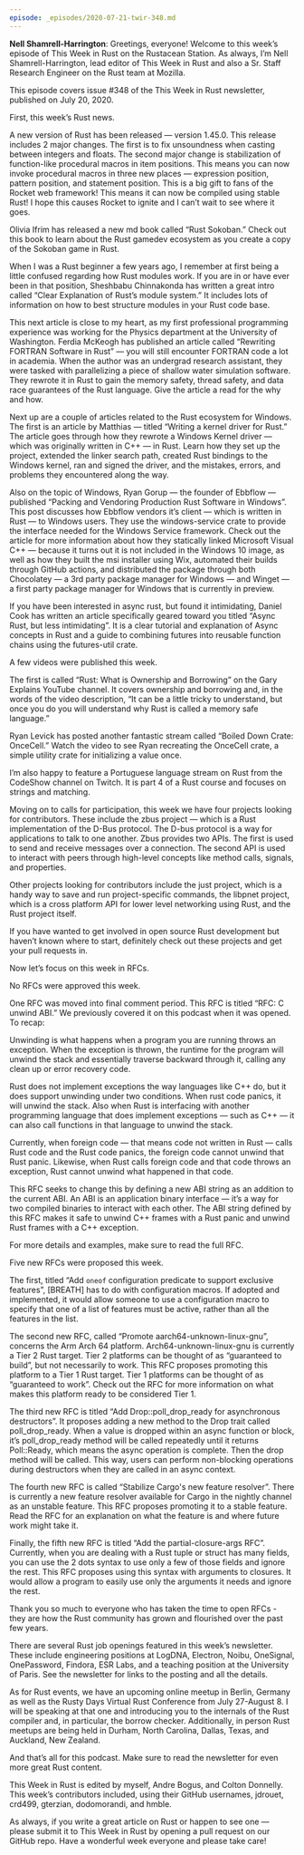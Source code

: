```yaml
---
episode: _episodes/2020-07-21-twir-348.md
---
```


__Nell Shamrell-Harrington__: Greetings, everyone! Welcome to this week’s episode of This Week in Rust on the Rustacean Station. As always, I’m Nell Shamrell-Harrington, lead editor of This Week in Rust and also a Sr. Staff Research Engineer on the Rust team at Mozilla.

This episode covers issue #348 of the This Week in Rust newsletter, published on July 20, 2020.

First, this week’s Rust news.

A new version of Rust has been released — version 1.45.0. This release includes 2 major changes. The first is to fix unsoundness when casting between integers and floats. The second major change is stabilization of function-like procedural macros in item positions. This means you can now invoke procedural macros in three new places — expression position, pattern position, and statement position. This is a big gift to fans of the Rocket web framework! This means it can now be compiled using stable Rust! I hope this causes Rocket to ignite and I can’t wait to see where it goes.

Olivia Ifrim has released a new md book called “Rust Sokoban.” Check out this book to learn about the Rust gamedev ecosystem as you create a copy of the Sokoban game in Rust.

When I was a Rust beginner a few years ago, I remember at first being a little confused regarding how Rust modules work. If you are in or have ever been in that position, Sheshbabu Chinnakonda has written a great intro called “Clear Explanation of Rust’s module system.” It includes lots of information on how to best structure modules in your Rust code base.

This next article is close to my heart, as my first professional programming experience was working for the Physics department at the University of Washington. Ferdia McKeogh has published an article called “Rewriting FORTRAN Software in Rust” — you will still encounter FORTRAN code a lot in academia. When the author was an undergrad research assistant, they were tasked with parallelizing a piece of shallow water simulation software. They rewrote it in Rust to gain the memory safety, thread safety, and data race guarantees of the Rust language. Give the article a read for the why and how.

Next up are a couple of articles related to the Rust ecosystem for Windows. The first is an article by Matthias — titled “Writing a kernel driver for Rust.” The article goes through how they rewrote a Windows Kernel driver — which was originally written in C++ — in Rust. Learn how they set up the project, extended the linker search path, created Rust bindings to the Windows kernel, ran and signed the driver, and the mistakes, errors, and problems they encountered along the way.

Also on the topic of Windows, Ryan Gorup — the founder of Ebbflow — published “Packing and Vendoring Production Rust Software in Windows”. This post discusses how Ebbflow vendors it’s client — which is written in Rust — to Windows users. They use the windows-service crate to provide the interface needed for the Windows Service framework. Check out the article for more information about how they statically linked Microsoft Visual C++ — because it turns out it is not included in the Windows 10 image, as well as how they built the msi installer using Wix, automated their builds through GitHub actions, and distributed the package through both Chocolatey — a 3rd party package manager for Windows — and Winget — a first party package manager for Windows that is currently in preview.

If you have been interested in async rust, but found it intimidating, Daniel Cook has written an article specifically geared toward you titled “Async Rust, but less intimidating”. It is a clear tutorial and explanation of Async concepts in Rust and a guide to combining futures into reusable function chains using the futures-util crate.

A few videos were published this week.

The first is called “Rust: What is Ownership and Borrowing” on the Gary Explains YouTube channel. It covers ownership and borrowing and, in the words of the video description, “It can be a little tricky to understand, but once you do you will understand why Rust is called a memory safe language.”

Ryan Levick has posted another fantastic stream called “Boiled Down Crate: OnceCell.” Watch the video to see Ryan recreating the OnceCell crate, a simple utility crate for initializing a value once.

I’m also happy to feature a Portuguese language stream on Rust from the CodeShow channel on Twitch. It is part 4 of a Rust course and focuses on strings and matching.

Moving on to calls for participation, this week we have four projects looking for contributors. These include the zbus project — which is a Rust implementation of the D-Bus protocol. The D-bus protocol is a way for applications to talk to one another. Zbus provides two APIs. The first is used to send and receive messages over a connection. The second API is used to interact with peers through high-level concepts like method calls, signals, and properties.

Other projects looking for contributors include the just project, which is a handy way to save and run project-specific commands, the libpnet project, which is a cross platform API for lower level networking using Rust, and the Rust project itself.

If you have wanted to get involved in open source Rust development but haven’t known where to start, definitely check out these projects and get your pull requests in.

Now let’s focus on this week in RFCs.

No RFCs were approved this week.

One RFC was moved into final comment period. This RFC is titled “RFC: C unwind ABI.” We previously covered it on this podcast when it was opened. To recap:

Unwinding is what happens when a program you are running throws an exception. When the exception is thrown, the runtime for the program will unwind the stack and essentially traverse backward through it, calling any clean up or error recovery code.

Rust does not implement exceptions the way languages like C++ do, but it does support unwinding under two conditions. When rust code panics, it will unwind the stack. Also when Rust is interfacing with another programming language that does implement exceptions — such as C++ — it can also call functions in that language to unwind the stack.

Currently, when foreign code — that means code not written in Rust — calls Rust code and the Rust code panics, the foreign code cannot unwind that Rust panic. Likewise, when Rust calls foreign code and that code throws an exception, Rust cannot unwind what happened in that code.

This RFC seeks to change this by defining a new ABI string as an addition to the current ABI. An ABI is an application binary interface — it’s a way for two compiled binaries to interact with each other. The ABI string defined by this RFC makes it safe to unwind C++ frames with a Rust panic and unwind Rust frames with a C++ exception.

For more details and examples, make sure to read the full RFC.

Five new RFCs were proposed this week.

The first, titled “Add `oneof` configuration predicate to support exclusive features”, [BREATH] has to do with configuration macros. If adopted and implemented, it would allow someone to use a configuration macro to specify that one of a list of features must be active, rather than all the features in the list.

The second new RFC, called “Promote aarch64-unknown-linux-gnu”, concerns the Arm Arch 64 platform. Arch64-unknown-linux-gnu is currently a Tier 2 Rust target. Tier 2 platforms can be thought of as “guaranteed to build”, but not necessarily to work. This RFC proposes promoting this platform to a Tier 1 Rust target. Tier 1 platforms can be thought of as “guaranteed to work”. Check out the RFC for  more information on what makes this platform ready to be considered Tier 1.

The third new RFC is titled “Add Drop::poll_drop_ready for asynchronous destructors”. It proposes adding a new method to the Drop trait called poll_drop_ready. When a value is dropped within an async function or block, it’s poll_drop_ready method will be called repeatedly until it returns Poll::Ready, which means the async operation is complete. Then the drop method will be called. This way, users can perform non-blocking operations during destructors when they are called in an async context.

The fourth new RFC is called “Stabilize Cargo's new feature resolver”. There is currently a new feature resolver available for Cargo in the nightly channel as an unstable feature. This RFC proposes promoting it to a stable feature. Read the RFC for an explanation on what the feature is and where future work might take it.

Finally, the fifth new RFC is titled “Add the partial-closure-args RFC”. Currently, when you are dealing with a Rust tuple or struct has many fields, you can use the 2 dots syntax to use only a few of those fields and ignore the rest. This RFC proposes using this syntax with arguments to closures. It would allow a program to easily use only the arguments it needs and ignore the rest.

Thank you so much to everyone who has taken the time to open RFCs - they are how the Rust community has grown and flourished over the past few years.

There are several Rust job openings featured in this week’s newsletter. These include engineering positions at LogDNA, Electron, Noibu, OneSignal, OnePassword, Findora, ESR Labs, and a teaching position at the University of Paris. See the newsletter for links to the posting and all the details.

As for Rust events, we have an upcoming online meetup in Berlin, Germany as well as the Rusty Days Virtual Rust Conference from July 27-August 8. I will be speaking at that one and introducing you to the internals of the Rust compiler and, in particular, the borrow checker. Additionally, in person Rust meetups are being held in Durham, North Carolina, Dallas, Texas, and Auckland, New Zealand.

And that’s all for this podcast. Make sure to read the newsletter for even more great Rust content.

This Week in Rust is edited by myself, Andre Bogus, and Colton Donnelly. This week’s contributors included, using their GitHub usernames, jdrouet, crd499, gterzian, dodomorandi, and hmble.

As always, if you write a great article on Rust or happen to see one — please submit it to This Week in Rust by opening a pull request on our GitHub repo. Have a wonderful week everyone and please take care!
